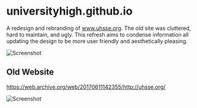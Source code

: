 # universityhigh.github.io

A redesign and rebranding of www.uhsse.org. The old site was cluttered, hard to maintain, and ugly. This refresh aims to condense information all updating the design to be more user friendly and aesthetically pleasing.

![Screenshot](https://i.imgur.com/LDyugg9.jpg)

## Old Website

https://web.archive.org/web/20170611142355/http://uhsse.org/

![Screenshot](https://i.imgur.com/ukte8fv.jpg)
